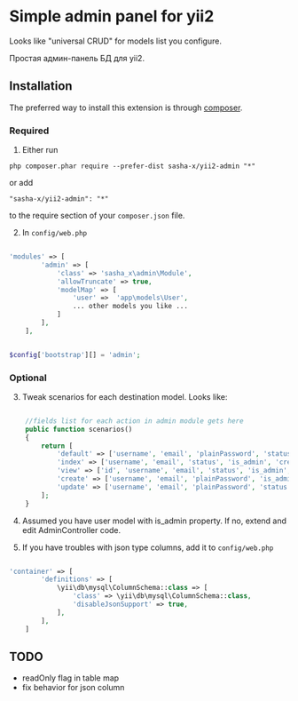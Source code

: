Simple admin panel for yii2
===========================

Looks like "universal CRUD" for models list you configure.

Простая админ-панель БД для yii2.


Installation
------------

The preferred way to install this extension is through [composer](http://getcomposer.org/download/).

### Required

1. Either run

```
php composer.phar require --prefer-dist sasha-x/yii2-admin "*"
```

or add

```
"sasha-x/yii2-admin": "*"
```

to the require section of your `composer.json` file.

2. In `config/web.php`

```php

'modules' => [
        'admin' => [
            'class' => 'sasha_x\admin\Module',
            'allowTruncate' => true,
            'modelMap' => [
                'user' =>  'app\models\User',
                ... other models you like ...
            ]
        ],
    ],


$config['bootstrap'][] = 'admin';

```

### Optional

3. Tweak scenarios for each destination model. Looks like:

```php

    //fields list for each action in admin module gets here
    public function scenarios()
    {
        return [
            'default' => ['username', 'email', 'plainPassword', 'status', 'is_admin'],
            'index' => ['username', 'email', 'status', 'is_admin', 'created_at', 'last_login'],
            'view' => ['id', 'username', 'email', 'status', 'is_admin', 'created_at', 'updated_at', 'last_login'],
            'create' => ['username', 'email', 'plainPassword', 'is_admin'],
            'update' => ['username', 'email', 'plainPassword', 'status', 'is_admin'],
        ];
    }

```

4. Assumed you have user model with is_admin property. If no, extend and edit AdminController code.

5. If you have troubles with json type columns, add it to `config/web.php`

```php

'container' => [
        'definitions' => [
            \yii\db\mysql\ColumnSchema::class => [
                'class' => \yii\db\mysql\ColumnSchema::class,
                'disableJsonSupport' => true,
            ],
        ],
    ]

```

TODO
----

- readOnly flag in table map
- fix behavior for json column